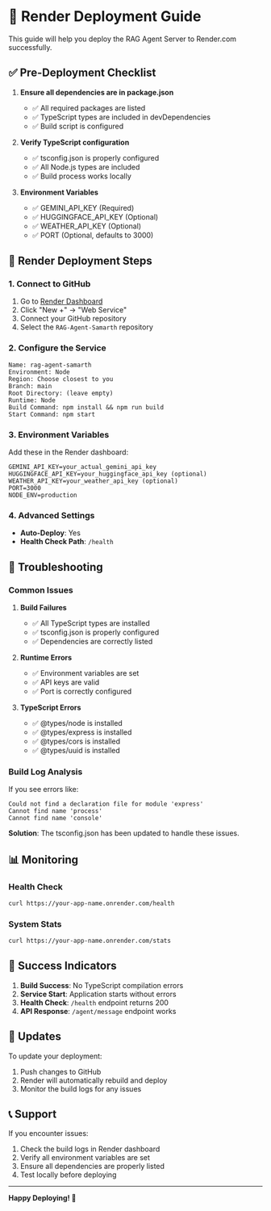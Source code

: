 # 🚀 Render Deployment Guide

This guide will help you deploy the RAG Agent Server to Render.com successfully.

## ✅ Pre-Deployment Checklist

1. **Ensure all dependencies are in package.json**
   - ✅ All required packages are listed
   - ✅ TypeScript types are included in devDependencies
   - ✅ Build script is configured

2. **Verify TypeScript configuration**
   - ✅ tsconfig.json is properly configured
   - ✅ All Node.js types are included
   - ✅ Build process works locally

3. **Environment Variables**
   - ✅ GEMINI_API_KEY (Required)
   - ✅ HUGGINGFACE_API_KEY (Optional)
   - ✅ WEATHER_API_KEY (Optional)
   - ✅ PORT (Optional, defaults to 3000)

## 🎯 Render Deployment Steps

### 1. Connect to GitHub
1. Go to [Render Dashboard](https://dashboard.render.com)
2. Click "New +" → "Web Service"
3. Connect your GitHub repository
4. Select the `RAG-Agent-Samarth` repository

### 2. Configure the Service
```
Name: rag-agent-samarth
Environment: Node
Region: Choose closest to you
Branch: main
Root Directory: (leave empty)
Runtime: Node
Build Command: npm install && npm run build
Start Command: npm start
```

### 3. Environment Variables
Add these in the Render dashboard:
```
GEMINI_API_KEY=your_actual_gemini_api_key
HUGGINGFACE_API_KEY=your_huggingface_api_key (optional)
WEATHER_API_KEY=your_weather_api_key (optional)
PORT=3000
NODE_ENV=production
```

### 4. Advanced Settings
- **Auto-Deploy**: Yes
- **Health Check Path**: `/health`

## 🔧 Troubleshooting

### Common Issues

1. **Build Failures**
   - ✅ All TypeScript types are installed
   - ✅ tsconfig.json is properly configured
   - ✅ Dependencies are correctly listed

2. **Runtime Errors**
   - ✅ Environment variables are set
   - ✅ API keys are valid
   - ✅ Port is correctly configured

3. **TypeScript Errors**
   - ✅ @types/node is installed
   - ✅ @types/express is installed
   - ✅ @types/cors is installed
   - ✅ @types/uuid is installed

### Build Log Analysis

If you see errors like:
```
Could not find a declaration file for module 'express'
Cannot find name 'process'
Cannot find name 'console'
```

**Solution**: The tsconfig.json has been updated to handle these issues.

## 📊 Monitoring

### Health Check
```bash
curl https://your-app-name.onrender.com/health
```

### System Stats
```bash
curl https://your-app-name.onrender.com/stats
```

## 🎉 Success Indicators

1. **Build Success**: No TypeScript compilation errors
2. **Service Start**: Application starts without errors
3. **Health Check**: `/health` endpoint returns 200
4. **API Response**: `/agent/message` endpoint works

## 🔄 Updates

To update your deployment:
1. Push changes to GitHub
2. Render will automatically rebuild and deploy
3. Monitor the build logs for any issues

## 📞 Support

If you encounter issues:
1. Check the build logs in Render dashboard
2. Verify all environment variables are set
3. Ensure all dependencies are properly listed
4. Test locally before deploying

---

**Happy Deploying! 🚀** 